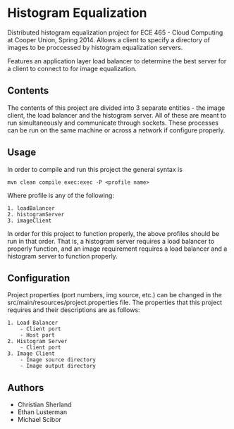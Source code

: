 Histogram Equalization
======================

Distributed histogram equalization project for ECE 465 - Cloud Computing at Cooper Union, Spring 2014. Allows a client to specify a directory of images to be proccessed by histogram equalization servers.

Features an application layer load balancer to determine the best server for a client to connect to for image equalization.

Contents
--------

The contents of this project are divided into 3 separate entities - the image client, the load balancer and the histogram server. All of these are meant to run simultaneously and communicate through sockets. These processes can be run on the same machine or across a network if configure properly.

Usage
-----

In order to compile and run this project the general syntax is

    mvn clean compile exec:exec -P <profile name>

Where profile is any of the following:

    1. loadBalancer
    2. histogramServer
    3. imageClient

In order for this project to function properly, the above profiles should be run in that order. That is, a histogram server requires a load balancer to properly function, and an image requirement requires a load balancer and a histogram server to function properly.

Configuration
-------------

Project properties (port numbers, img source, etc.) can be changed in the src/main/resources/project.properties file. The properties that this project requires and their descriptions are as follows:

    1. Load Balancer
        - Client port
        - Host port
    2. Histogram Server
        - Client port
    3. Image Client
        - Image source directory
        - Image output directory


Authors
-------
- Christian Sherland
- Ethan Lusterman
- Michael Scibor
